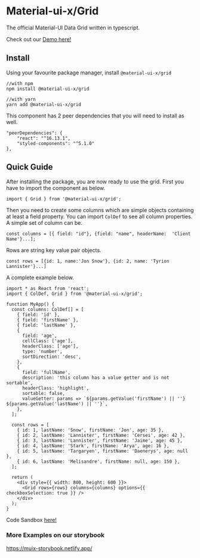 # Material-ui-x/Grid

The official Material-UI Data Grid written in typescript.

Check out our [Demo here!](https://muix-preview.netlify.app/#/grid)

## Install

Using your favourite package manager, install `@material-ui-x/grid`

```shell script
//with npm
npm install @material-ui-x/grid

//with yarn
yarn add @material-ui-x/grid
```

This component has 2 peer dependencies that you will need to install as well.

```
"peerDependencies": {
    "react": "^16.13.1",
    "styled-components": "^5.1.0"
},
```

## Quick Guide

After installing the package, you are now ready to use the grid.
First you have to import the component as below.

`import { Grid } from '@material-ui-x/grid';`

Then you need to create some columns which are simple objects containing at least a field property.
You can import `ColDef` to see all column properties.
A simple set of column can be.

```tsx
const columns = [{ field: "id"}, {field: "name", headerName:  'Client Name'}...];
```

Rows are string key value pair objects.

```tsx
const rows = [{id: 1, name:'Jon Snow'}, {id: 2, name: 'Tyrion Lannister'}...]
```

A complete example below.

```tsx
import * as React from 'react';
import { ColDef, Grid } from '@material-ui-x/grid';

function MyApp() {
  const columns: ColDef[] = [
    { field: 'id' },
    { field: 'firstName' },
    { field: 'lastName' },
    {
      field: 'age',
      cellClass: ['age'],
      headerClass: ['age'],
      type: 'number',
      sortDirection: 'desc',
    },
    {
      field: 'fullName',
      description: 'this column has a value getter and is not sortable',
      headerClass: 'highlight',
      sortable: false,
      valueGetter: params => `${params.getValue('firstName') || ''} ${params.getValue('lastName') || ''}`,
    },
  ];

  const rows = [
    { id: 1, lastName: 'Snow', firstName: 'Jon', age: 35 },
    { id: 2, lastName: 'Lannister', firstName: 'Cersei', age: 42 },
    { id: 3, lastName: 'Lannister', firstName: 'Jaime', age: 45 },
    { id: 4, lastName: 'Stark', firstName: 'Arya', age: 16 },
    { id: 5, lastName: 'Targaryen', firstName: 'Daenerys', age: null },
    { id: 6, lastName: 'Melisandre', firstName: null, age: 150 },
  ];

  return (
    <div style={{ width: 800, height: 600 }}>
      <Grid rows={rows} columns={columns} options={{ checkboxSelection: true }} />
    </div>
  );
}
```

Code Sandbox [here!](https://codesandbox.io/s/get-started-grid-kkdn2)

### More Examples on our storybook

https://muix-storybook.netlify.app/
